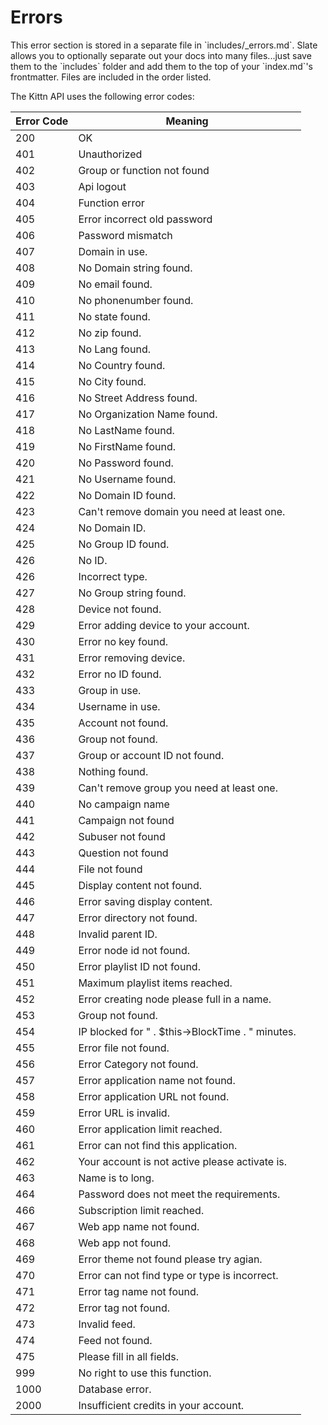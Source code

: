 # Errors

<aside class="notice">This error section is stored in a separate file in `includes/_errors.md`. Slate allows you to optionally separate out your docs into many files...just save them to the `includes` folder and add them to the top of your `index.md`'s frontmatter. Files are included in the order listed.</aside>

The Kittn API uses the following error codes:


Error Code | Meaning
---------- | -------
200 | OK
401 | Unauthorized
402 | Group or function not found
403 | Api logout
404 | Function error
405 | Error incorrect old password
406 | Password mismatch
407 | Domain in use.
408 | No Domain string found.
409 | No email found.
410 | No phonenumber found.
411 | No state found.
412 | No zip found.
413 | No Lang found.
414 | No Country found.
415 | No City found.
416 | No Street Address found.
417 | No Organization Name found.
418 | No LastName found.
419 | No FirstName found.
420 | No Password found.
421 | No Username found.
422 | No Domain ID found.
423 | Can't remove domain you need at least one.
424 | No Domain ID.
425 | No Group ID found.
426 | No ID.
426 | Incorrect type.
427 | No Group string found.
428 | Device not found.
429 | Error adding device to your account.
430 | Error no key found.
431 | Error removing device.
432 | Error no ID found.
433 | Group in use.
434 | Username in use.
435 | Account not found.
436 | Group not found.
437 | Group or account ID not found.
438 | Nothing found.
439 | Can't remove group you need at least one.
440 | No campaign name
441 | Campaign not found
442 | Subuser not found
443 | Question not found
444 | File not found
445 | Display content not found.
446 | Error saving display content.
447 | Error directory not found.
448 | Invalid parent ID.
449 | Error node id not found.
450 | Error playlist ID not found.
451 | Maximum playlist items reached.
452 | Error creating node please full in a name.
453 | Group not found.
454 | IP blocked for " . $this->BlockTime . " minutes.
455 | Error file not found.
456 | Error Category not found.
457 | Error application name not found.
458 | Error application URL not found.
459 | Error URL is invalid.
460 | Error application limit reached.
461 | Error can not find this application.
462 | Your account is not active please activate is.
463 | Name is to long.
464 | Password does not meet the requirements.
466 | Subscription limit reached.
467 | Web app name not found.
468 | Web app not found.
469 | Error theme not found please try agian.
470 | Error can not find type or type is incorrect.
471 | Error tag name not found.
472 | Error tag not found.
473 | Invalid feed.
474 | Feed not found.
475 | Please fill in all fields.
999 | No right to use this function.
1000 | Database error.
2000 | Insufficient credits in your account.